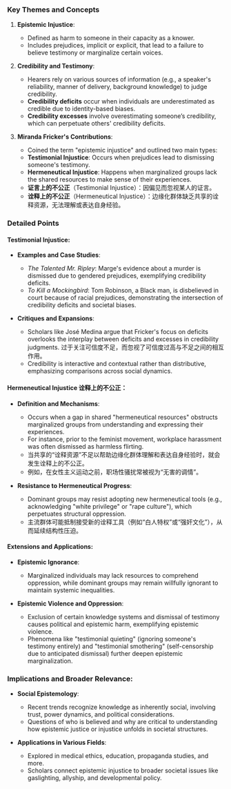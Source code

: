 ### Key Themes and Concepts
1. **Epistemic Injustice**:
   - Defined as harm to someone in their capacity as a knower.
   - Includes prejudices, implicit or explicit, that lead to a failure to believe testimony or marginalize certain voices.

2. **Credibility and Testimony**:
   - Hearers rely on various sources of information (e.g., a speaker's reliability, manner of delivery, background knowledge) to judge credibility.
   - **Credibility deficits** occur when individuals are underestimated as credible due to identity-based biases.
   - **Credibility excesses** involve overestimating someone’s credibility, which can perpetuate others' credibility deficits.

3. **Miranda Fricker's Contributions**:
   - Coined the term "epistemic injustice" and outlined two main types:
	- **Testimonial Injustice**: Occurs when prejudices lead to dismissing someone's testimony.
	- **Hermeneutical Injustice**: Happens when marginalized groups lack the shared resources to make sense of their experiences.
	- **证言上的不公正**（Testimonial Injustice）：因偏见而忽视某人的证言。
	- **诠释上的不公正**（Hermeneutical Injustice）：边缘化群体缺乏共享的诠释资源，无法理解或表达自身经验。

### Detailed Points

#### Testimonial Injustice:
- **Examples and Case Studies**:
  - *The Talented Mr. Ripley*: Marge's evidence about a murder is dismissed due to gendered prejudices, exemplifying credibility deficits.
  - *To Kill a Mockingbird*: Tom Robinson, a Black man, is disbelieved in court because of racial prejudices, demonstrating the intersection of credibility deficits and societal biases.

- **Critiques and Expansions**:
  - Scholars like José Medina argue that Fricker's focus on deficits overlooks the interplay between deficits and excesses in credibility judgments. 过于关注可信度不足，而忽视了可信度过高与不足之间的相互作用。
  - Credibility is interactive and contextual rather than distributive, emphasizing comparisons across social dynamics.

#### Hermeneutical Injustice 诠释上的不公正：
- **Definition and Mechanisms**:
	- Occurs when a gap in shared "hermeneutical resources" obstructs marginalized groups from understanding and expressing their experiences.
	- For instance, prior to the feminist movement, workplace harassment was often dismissed as harmless flirting.
	- 当共享的“诠释资源”不足以帮助边缘化群体理解和表达自身经验时，就会发生诠释上的不公正。
	- 例如，在女性主义运动之前，职场性骚扰常被视为“无害的调情”。

- **Resistance to Hermeneutical Progress**:
	- Dominant groups may resist adopting new hermeneutical tools (e.g., acknowledging "white privilege" or "rape culture"), which perpetuates structural oppression.
	- 主流群体可能抵制接受新的诠释工具（例如“白人特权”或“强奸文化”），从而延续结构性压迫。

#### Extensions and Applications:
- **Epistemic Ignorance**:
  - Marginalized individuals may lack resources to comprehend oppression, while dominant groups may remain willfully ignorant to maintain systemic inequalities.
  
- **Epistemic Violence and Oppression**:
  - Exclusion of certain knowledge systems and dismissal of testimony causes political and epistemic harm, exemplifying epistemic violence.
  - Phenomena like "testimonial quieting" (ignoring someone's testimony entirely) and "testimonial smothering" (self-censorship due to anticipated dismissal) further deepen epistemic marginalization.

### Implications and Broader Relevance:
- **Social Epistemology**:
  - Recent trends recognize knowledge as inherently social, involving trust, power dynamics, and political considerations.
  - Questions of who is believed and why are critical to understanding how epistemic justice or injustice unfolds in societal structures.

- **Applications in Various Fields**:
  - Explored in medical ethics, education, propaganda studies, and more.
  - Scholars connect epistemic injustice to broader societal issues like gaslighting, allyship, and developmental policy.